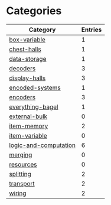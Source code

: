 # Categories

| Category                                       | Entries |
|------------------------------------------------|---------|
| [box-variable](box-variable)                   |       1 |
| [chest-halls](chest-halls)                     |       1 |
| [data-storage](data-storage)                   |       1 |
| [decoders](decoders)                           |       3 |
| [display-halls](display-halls)                 |       3 |
| [encoded-systems](encoded-systems)             |       1 |
| [encoders](encoders)                           |       3 |
| [everything-bagel](everything-bagel)           |       1 |
| [external-bulk](external-bulk)                 |       0 |
| [item-memory](item-memory)                     |       2 |
| [item-variable](item-variable)                 |       0 |
| [logic-and-computation](logic-and-computation) |       6 |
| [merging](merging)                             |       0 |
| [resources](resources)                         |       0 |
| [splitting](splitting)                         |       2 |
| [transport](transport)                         |       2 |
| [wiring](wiring)                               |       2 |
